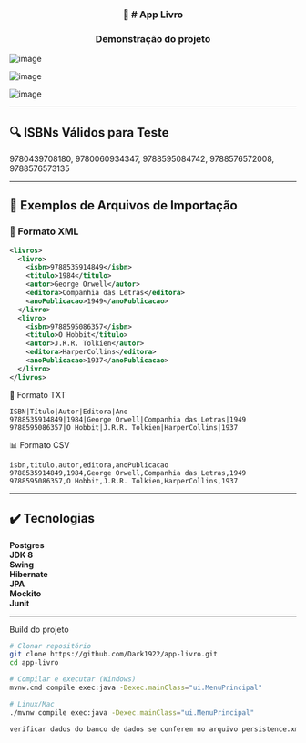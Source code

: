 
<div align="center">
  <h3 align="center">🚀 # App Livro </h3>
 </div>


<h3 align="center"> Demonstração do projeto</h3>


![image](https://github.com/user-attachments/assets/24fe426c-9fad-4a45-bdca-d5a3d1000773)


![image](https://github.com/user-attachments/assets/76526cad-ddc8-41fa-97fb-2f79731c337d)


![image](https://github.com/user-attachments/assets/d676250b-50cd-43f8-8d6c-676995c2cd86)

<hr />

## 🔍 ISBNs Válidos para Teste

9780439708180,
9780060934347,
9788595084742,
9788576572008,
9788576573135

<hr />


## 📂 Exemplos de Arquivos de Importação

### 📄 Formato XML
```xml
<livros>
  <livro>
    <isbn>9788535914849</isbn>
    <titulo>1984</titulo>
    <autor>George Orwell</autor>
    <editora>Companhia das Letras</editora>
    <anoPublicacao>1949</anoPublicacao>
  </livro>
  <livro>
    <isbn>9788595086357</isbn>
    <titulo>O Hobbit</titulo>
    <autor>J.R.R. Tolkien</autor>
    <editora>HarperCollins</editora>
    <anoPublicacao>1937</anoPublicacao>
  </livro>
</livros>
```

📝 Formato TXT

```
ISBN|Título|Autor|Editora|Ano
9788535914849|1984|George Orwell|Companhia das Letras|1949
9788595086357|O Hobbit|J.R.R. Tolkien|HarperCollins|1937

```

📊 Formato CSV

```
isbn,titulo,autor,editora,anoPublicacao
9788535914849,1984,George Orwell,Companhia das Letras,1949
9788595086357,O Hobbit,J.R.R. Tolkien,HarperCollins,1937

```

<hr /> 

## :heavy_check_mark: Tecnologias <a name="technologies"></a>

<dl>
<dt><strong>Postgres</strong></dt>
<dt><strong>JDK 8</strong></dt>
<dt><strong>Swing</strong></dt>
<dt><strong>Hibernate</strong></dt>
<dt><strong>JPA</strong></dt>
<dt><strong>Mockito</strong></dt>
<dt><strong>Junit</strong></dt>
</dl>
 </div>
  <hr /> 


 Build do projeto

```bash
# Clonar repositório
git clone https://github.com/Dark1922/app-livro.git
cd app-livro

# Compilar e executar (Windows)
mvnw.cmd compile exec:java -Dexec.mainClass="ui.MenuPrincipal"

# Linux/Mac
./mvnw compile exec:java -Dexec.mainClass="ui.MenuPrincipal"

verificar dados do banco de dados se conferem no arquivo persistence.xml, e rodar a classe MenuPrincipal.

```
